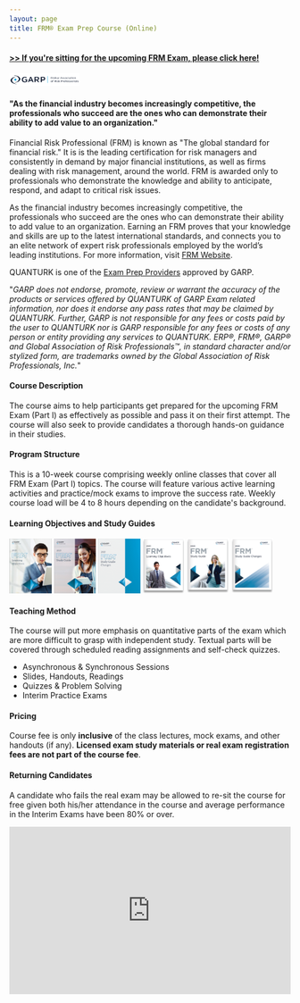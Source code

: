 ```yaml
---
layout: page
title: FRM® Exam Prep Course (Online)
---
```


#### <a href="https://forms.gle/VsLxXkYJRd52pmqp8" target=www>>> If you're sitting for the upcoming FRM Exam, please click here!</a>

<img src="../figures/garp_logo.png" width="25%">

#### "As the financial industry becomes increasingly competitive, the professionals who succeed are the ones who can demonstrate their ability to add value to an organization."

Financial Risk Professional (FRM) is known as "The global standard for financial risk." It is is the leading certification for risk managers and consistently in demand by major financial institutions, as well as firms dealing with risk management, around the world. FRM is awarded only to professionals who demonstrate the knowledge and ability to anticipate, respond, and adapt to critical risk issues.

As the financial industry becomes increasingly competitive, the professionals who succeed are the ones who can demonstrate their ability to add value to an organization. Earning an FRM proves that your knowledge and skills are up to the latest international standards, and connects you to an elite network of expert risk professionals employed by the world’s leading institutions. For more information, visit [FRM Website](https://www.garp.org/#!/frm).

QUANTURK is one of the [Exam Prep Providers](https://www.garp.org/#!/frm/exam-preparation-providers) approved by GARP. 

"*GARP does not endorse, promote, review or warrant the accuracy of the products or services offered by QUANTURK of GARP Exam related information, nor does it endorse any pass rates that may be claimed by QUANTURK. Further, GARP is not responsible for any fees or costs paid by the user to QUANTURK nor is GARP responsible for any fees or costs of any person or entity providing any services to QUANTURK. ERP®, FRM®, GARP® and Global Association of Risk Professionals™, in standard character and/or stylized form, are trademarks owned by the Global Association of Risk Professionals, Inc.*"

#### Course Description
The course aims to help participants get prepared for the upcoming FRM Exam (Part I) as effectively as possible and pass it on their first attempt. The course will also seek to provide candidates a thorough hands-on guidance in their studies.

#### Program Structure
This is a 10-week course comprising weekly online classes that cover all FRM Exam (Part I) topics. The course will feature various active learning activities and practice/mock exams to improve the success rate. Weekly course load will be 4 to 8 hours depending on the candidate's background.

#### Learning Objectives and Study Guides

[<img src="../figures/lobj2021.png" width="15%">](../material/FRM_LOBs_111320-Final.pdf) [<img src="../figures/sguide2021.png" width="15%">](../material/FRM_StudyGuide_092520.pdf) [<img src="../figures/sguidec2021.png" width="15%">](../material/FRM_StudyGuideChanges_092520.pdf) [<img src="../figures/lobj2020.png" width="15%">](../material/FRMLOBS_122019_WEB_FINAL.pdf) [<img src="../figures/sguide2020.png" width="15%">](../material/FRMSG_122019_WEB_FINAL.pdf) [<img src="../figures/sguidec2020.png" width="15%">](../material/FRMSGC_120619_WEB.pdf)


#### Teaching Method
The course will put more emphasis on quantitative parts of the exam which are more difficult to grasp with independent study. Textual parts will be covered through scheduled reading assignments and self-check quizzes.

* Asynchronous & Synchronous Sessions
* Slides, Handouts, Readings
* Quizzes & Problem Solving
* Interim Practice Exams

#### Pricing
Course fee is only **inclusive** of the class lectures, mock exams, and other handouts (if any). **Licensed exam study materials or real exam registration fees are not part of the course fee**. 

#### Returning Candidates
A candidate who fails the real exam may be allowed to re-sit the course for free given both his/her attendance in the course and average performance in the Interim Exams have been 80% or over.
<br>
<iframe src="https://calendar.google.com/calendar/b/1/embed?mode=AGENDA&amp;height=600&amp;wkst=2&amp;bgcolor=%23FFFFFF&amp;src=ugs8vuds3btmj0g13bhjospkc4%40group.calendar.google.com&amp;color=%23865A5A&amp;ctz=Europe%2FIstanbul" style="border-width:0" width="100%" height="300" frameborder="0" scrolling="no"></iframe>

